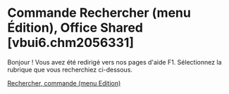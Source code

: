 
# Commande Rechercher (menu Édition), Office Shared [vbui6.chm2056331]

Bonjour ! Vous avez été redirigé vers nos pages d'aide F1. Sélectionnez la rubrique que vous recherchiez ci-dessous.

[Rechercher, commande (menu Edition)](http://msdn.microsoft.com/library/3b4fb9f8-7ed3-2f18-33f7-f0cb02debf79%28Office.15%29.aspx)
